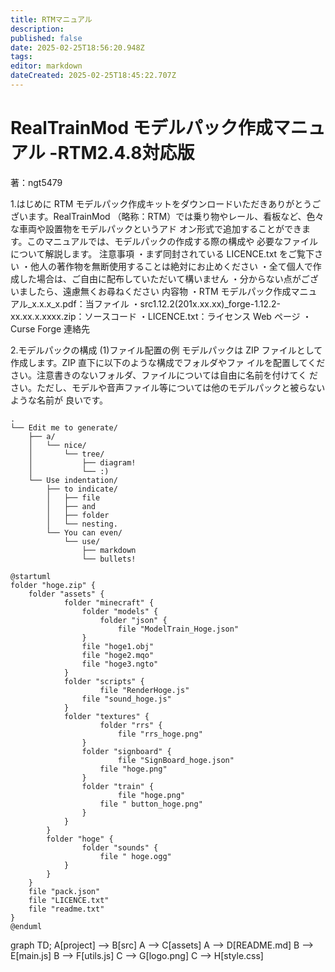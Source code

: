 ```yaml
---
title: RTMマニュアル
description: 
published: false
date: 2025-02-25T18:56:20.948Z
tags: 
editor: markdown
dateCreated: 2025-02-25T18:45:22.707Z
---
```


# RealTrainMod モデルパック作成マニュアル -RTM2.4.8対応版
著：ngt5479

1.はじめに
RTM モデルパック作成キットをダウンロードいただきありがとうございます。RealTrainMod
（略称：RTM）では乗り物やレール、看板など、色々な車両や設置物をモデルパックというアド
オン形式で追加することができます。このマニュアルでは、モデルパックの作成する際の構成や
必要なファイルについて解説します。
注意事項
・まず同封されている LICENCE.txt をご覧下さい
・他人の著作物を無断使用することは絶対にお止めください
・全て個人で作成した場合は、ご自由に配布していただいて構いません
・分からない点がございましたら、遠慮無くお尋ねください
内容物
・RTM モデルパック作成マニュアル_x.x.x_x.pdf：当ファイル
・src1.12.2(201x.xx.xx)_forge-1.12.2-xx.xx.x.xxxx.zip：ソースコード
・LICENCE.txt：ライセンス
Web ページ
・Curse Forge
連絡先

2.モデルパックの構成
(1)ファイル配置の例
モデルパックは ZIP ファイルとして作成します。ZIP 直下に以下のような構成でフォルダやファ
イルを配置してください。注意書きのないフォルダ、ファイルについては自由に名前を付けてく
ださい。ただし、モデルや音声ファイル等については他のモデルパックと被らないような名前が
良いです。

```
.
└── Edit me to generate/
    ├── a/
    │   └── nice/
    │       └── tree/
    │           ├── diagram!
    │           └── :)
    └── Use indentation/
        ├── to indicate/
        │   ├── file
        │   ├── and
        │   ├── folder
        │   └── nesting.
        └── You can even/
            └── use/
                ├── markdown
                └── bullets!
```

```plantuml
@startuml
folder "hoge.zip" {
    folder "assets" {
    		folder "minecraft" {
        		folder "models" {
            		folder "json" {
                		file "ModelTrain_Hoge.json"
                }
                file "hoge1.obj"
                file "hoge2.mqo"
                file "hoge3.ngto"
            }
            folder "scripts" {
            		file "RenderHoge.js"
                file "sound_hoge.js"
            }
            folder "textures" {
            		folder "rrs" {
                		file "rrs_hoge.png"
                }
                folder "signboard" {
                		file "SignBoard_hoge.json"
                    file "hoge.png"
                }
                folder "train" {
                		file "hoge.png"
                    file " button_hoge.png"
                }
            }
        }
        folder "hoge" {
        		folder "sounds" {
            		file " hoge.ogg"
            }
        }
    }
    file "pack.json"
    file "LICENCE.txt"
    file "readme.txt"
}
@enduml
```
graph TD;
    A[project] --> B[src]
    A --> C[assets]
    A --> D[README.md]
    B --> E[main.js]
    B --> F[utils.js]
    C --> G[logo.png]
    C --> H[style.css]
